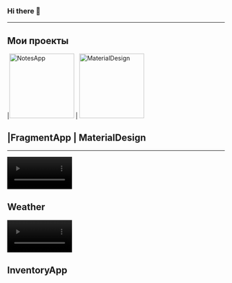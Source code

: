 ### Hi there 👋

---
## Мои проекты

|<img 
src="https://user-images.githubusercontent.com/69108210/144707887-38e042ee-1d19-43f8-a222-8f08488e5e63.jpg" width="150" title="NotesApp"> | <img                                                                                 src="https://user-images.githubusercontent.com/69108210/144709587-87161e75-ab9d-47b3-ac91-bd16c3fc207d.jpg" width="150" title="MaterialDesign"> 

|FragmentApp      | MaterialDesign 
---
---
<video 
        src="https://user-images.githubusercontent.com/69108210/144711881-6437969f-88a6-4718-8739-02777c1e457b.mp4" width="150"></video> 
        
Weather
---
<video src="https://user-images.githubusercontent.com/69108210/145176895-ffc62361-0649-45b4-ad6b-0bc99597cfad.mp4" width="150"></video>

InventoryApp
---
